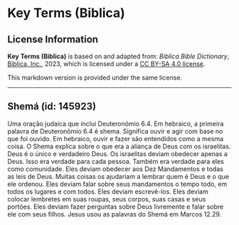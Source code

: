 # Key Terms (Biblica)

## License Information

**Key Terms (Biblica)** is based on and adapted from: _Biblica Bible Dictionary_, [Biblica, Inc.](https://www.biblica.com/), 2023, which is licensed under a [CC BY-SA 4.0 license](https://creativecommons.org/licenses/by-sa/4.0/legalcode.en).

This markdown version is provided under the same license.



--------------------------------

## Shemá (id: 145923)

Uma oração judaica que inclui Deuteronômio 6\.4\. Em hebraico, a primeira palavra de Deuteronômio 6\.4 é shema. Significa ouvir e agir com base no que foi ouvido. Em hebraico, ouvir e fazer são entendidos como a mesma coisa. O Shema explica sobre o que era a aliança de Deus com os israelitas. Deus é o único e verdadeiro Deus. Os israelitas deviam obedecer apenas a Deus. Isso era verdade para cada pessoa. Também era verdade para eles como comunidade. Eles deviam obedecer aos Dez Mandamentos e todas as leis de Deus. Muitas coisas os ajudariam a lembrar quem é Deus e o que ele ordenou. Eles deviam falar sobre seus mandamentos o tempo todo, em todos os lugares e com todos. Eles deviam escrevê\-los. Eles deviam colocar lembretes em suas roupas, seus corpos, suas casas e seus portões. Eles deviam fazer perguntas sobre Deus livremente e falar sobre ele com seus filhos. Jesus usou as palavras do Shemá em Marcos 12\.29\.


